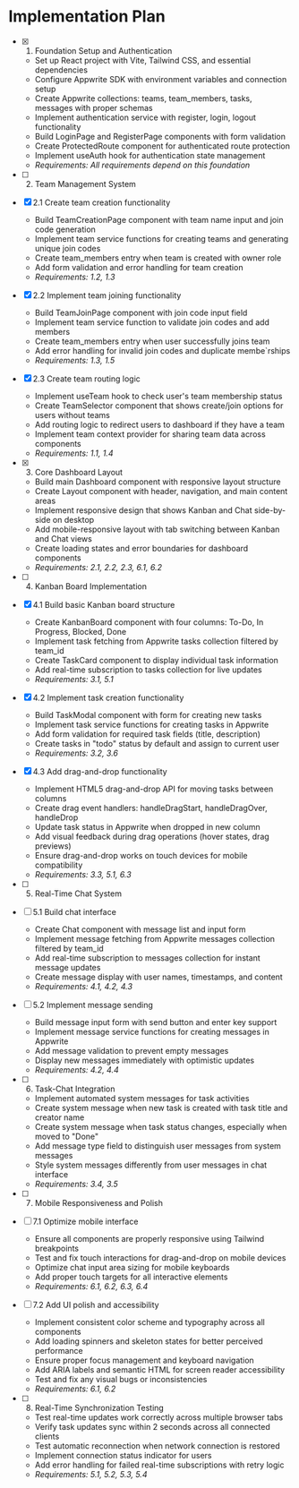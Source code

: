 # Implementation Plan

- [x] 1. Foundation Setup and Authentication









  - Set up React project with Vite, Tailwind CSS, and essential dependencies
  - Configure Appwrite SDK with environment variables and connection setup
  - Create Appwrite collections: teams, team_members, tasks, messages with proper schemas
  - Implement authentication service with register, login, logout functionality
  - Build LoginPage and RegisterPage components with form validation
  - Create ProtectedRoute component for authenticated route protection
  - Implement useAuth hook for authentication state management
  - _Requirements: All requirements depend on this foundation_

- [ ] 2. Team Management System
- [x] 2.1 Create team creation functionality














  - Build TeamCreationPage component with team name input and join code generation
  - Implement team service functions for creating teams and generating unique join codes
  - Create team_members entry when team is created with owner role
  - Add form validation and error handling for team creation
  - _Requirements: 1.2, 1.3_

- [x] 2.2 Implement team joining functionality





  - Build TeamJoinPage component with join code input field
  - Implement team service function to validate join codes and add members
  - Create team_members entry when user successfully joins team
  - Add error handling for invalid join codes and duplicate membe`rships
  - _Requirements: 1.3, 1.5_

- [x] 2.3 Create team routing logic





  - Implement useTeam hook to check user's team membership status
  - Create TeamSelector component that shows create/join options for users without teams
  - Add routing logic to redirect users to dashboard if they have a team
  - Implement team context provider for sharing team data across components
  - _Requirements: 1.1, 1.4_

- [x] 3. Core Dashboard Layout





  - Build main Dashboard component with responsive layout structure
  - Create Layout component with header, navigation, and main content areas
  - Implement responsive design that shows Kanban and Chat side-by-side on desktop
  - Add mobile-responsive layout with tab switching between Kanban and Chat views
  - Create loading states and error boundaries for dashboard components
  - _Requirements: 2.1, 2.2, 2.3, 6.1, 6.2_

- [ ] 4. Kanban Board Implementation
- [x] 4.1 Build basic Kanban board structure




  - Create KanbanBoard component with four columns: To-Do, In Progress, Blocked, Done
  - Implement task fetching from Appwrite tasks collection filtered by team_id
  - Create TaskCard component to display individual task information
  - Add real-time subscription to tasks collection for live updates
  - _Requirements: 3.1, 5.1_

- [x] 4.2 Implement task creation functionality





  - Build TaskModal component with form for creating new tasks
  - Implement task service functions for creating tasks in Appwrite
  - Add form validation for required task fields (title, description)
  - Create tasks in "todo" status by default and assign to current user
  - _Requirements: 3.2, 3.6_

- [x] 4.3 Add drag-and-drop functionality





  - Implement HTML5 drag-and-drop API for moving tasks between columns
  - Create drag event handlers: handleDragStart, handleDragOver, handleDrop
  - Update task status in Appwrite when dropped in new column
  - Add visual feedback during drag operations (hover states, drag previews)
  - Ensure drag-and-drop works on touch devices for mobile compatibility
  - _Requirements: 3.3, 5.1, 6.3_

- [ ] 5. Real-Time Chat System
- [ ] 5.1 Build chat interface
  - Create Chat component with message list and input form
  - Implement message fetching from Appwrite messages collection filtered by team_id
  - Add real-time subscription to messages collection for instant message updates
  - Create message display with user names, timestamps, and content
  - _Requirements: 4.1, 4.2, 4.3_

- [ ] 5.2 Implement message sending
  - Build message input form with send button and enter key support
  - Implement message service functions for creating messages in Appwrite
  - Add message validation to prevent empty messages
  - Display new messages immediately with optimistic updates
  - _Requirements: 4.2, 4.4_

- [ ] 6. Task-Chat Integration
  - Implement automated system messages for task activities
  - Create system message when new task is created with task title and creator name
  - Create system message when task status changes, especially when moved to "Done"
  - Add message type field to distinguish user messages from system messages
  - Style system messages differently from user messages in chat interface
  - _Requirements: 3.4, 3.5_

- [ ] 7. Mobile Responsiveness and Polish
- [ ] 7.1 Optimize mobile interface
  - Ensure all components are properly responsive using Tailwind breakpoints
  - Test and fix touch interactions for drag-and-drop on mobile devices
  - Optimize chat input area sizing for mobile keyboards
  - Add proper touch targets for all interactive elements
  - _Requirements: 6.1, 6.2, 6.3, 6.4_

- [ ] 7.2 Add UI polish and accessibility
  - Implement consistent color scheme and typography across all components
  - Add loading spinners and skeleton states for better perceived performance
  - Ensure proper focus management and keyboard navigation
  - Add ARIA labels and semantic HTML for screen reader accessibility
  - Test and fix any visual bugs or inconsistencies
  - _Requirements: 6.1, 6.2_

- [ ] 8. Real-Time Synchronization Testing
  - Test real-time updates work correctly across multiple browser tabs
  - Verify task updates sync within 2 seconds across all connected clients
  - Test automatic reconnection when network connection is restored
  - Implement connection status indicator for users
  - Add error handling for failed real-time subscriptions with retry logic
  - _Requirements: 5.1, 5.2, 5.3, 5.4_